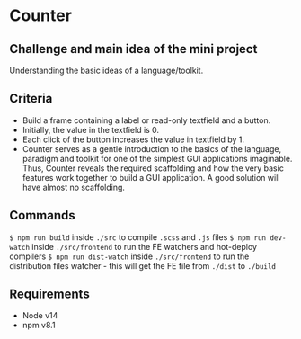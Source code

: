 # Counter

## Challenge and main idea of the mini project

Understanding the basic ideas of a language/toolkit.

## Criteria

- Build a frame containing a label or read-only textfield and a button.
- Initially, the value in the textfield is 0.
- Each click of the button increases the value in textfield by 1.
- Counter serves as a gentle introduction to the basics of the language, paradigm and toolkit for one of the simplest GUI applications imaginable. Thus, Counter reveals the required scaffolding and how the very basic features work together to build a GUI application. A good solution will have almost no scaffolding.

## Commands

`$ npm run build` inside `./src` to compile `.scss` and `.js` files
`$ npm run dev-watch` inside `./src/frontend` to run the FE watchers and hot-deploy compilers
`$ npm run dist-watch` inside `./src/frontend` to run the distribution files watcher - this will get the FE file from `./dist` to `./build`

## Requirements
* Node v14
* npm v8.1
